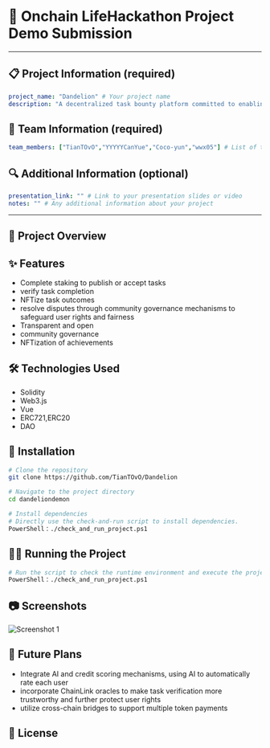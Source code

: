 # 🚀 Onchain LifeHackathon Project Demo Submission

<!--
Please fill out the information below. This information will be automatically processed.
Do not remove the --- markers or change the field names.
-->

---
## 📋 Project Information (required)

```yaml
project_name: "Dandelion" # Your project name
description: "A decentralized task bounty platform committed to enabling transparent, efficient, and low-cost global human collaboration, where every contribution receives verifiable trust endorsement." # Brief description of your project
```

## 👥 Team Information (required)

```yaml
team_members: ["TianTOvO","YYYYYCanYue","Coco-yun","wwx05"] # List of team members' usernames, e.g. ["alice", "bob"]
```

## 🔍 Additional Information (optional)

```yaml
presentation_link: "" # Link to your presentation slides or video
notes: "" # Any additional information about your project
```
---

<!-- Do not edit below this line. This section will be automatically generated when your demo submission is processed. -->

## 📖 Project Overview

<!-- Provide a more detailed description of your project here -->

## ✨ Features

- Complete staking to publish or accept tasks
- verify task completion
- NFTize task outcomes
- resolve disputes through community governance mechanisms to safeguard user rights and fairness
- Transparent and open
- community governance
- NFTization of achievements

## 🛠️ Technologies Used

- Solidity
- Web3.js
- Vue
- ERC721,ERC20
- DAO

## 🚀 Installation

```bash
# Clone the repository
git clone https://github.com/TianTOvO/Dandelion

# Navigate to the project directory
cd dandeliondemon

# Install dependencies
# Directly use the check-and-run script to install dependencies.
PowerShell：./check_and_run_project.ps1
```

## 🏃‍♂️ Running the Project

```bash
# Run the script to check the runtime environment and execute the project.
PowerShell：./check_and_run_project.ps1
```

## 📷 Screenshots

<!-- Add screenshots of your project here -->
![Screenshot 1](path/to/screenshot1.png)

## 🔮 Future Plans

- Integrate AI and credit scoring mechanisms, using AI to automatically rate each user
- incorporate ChainLink oracles to make task verification more trustworthy and further protect user rights
- utilize cross-chain bridges to support multiple token payments

## 📝 License

<!-- Specify your project license -->
